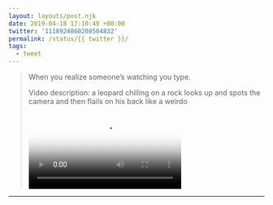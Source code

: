 ```yaml
---
layout: layouts/post.njk
date: 2019-04-18 17:10:49 +00:00
twitter: '1118924860208504832'
permalink: /status/{{ twitter }}/
tags: 
  - tweet
---
```


> When you realize someone’s watching you type. 
> 
> <p class="sr-only">Video description: a leopard chilling on a rock looks up and spots the camera and then flails on his back like a weirdo</p>
> 
> <video controls loop preload="metadata" poster="/img/U0fy-2oC7CgbndKK.jpg"><source src="/img/1118924860208504832-P6B3s0uZ9mNDnasR.mp4">Your browser does not support the video tag.</video>

---
